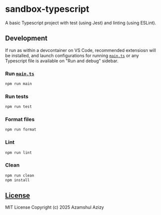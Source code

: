 # sandbox-typescript

A basic Typescript project with test (using Jest) and linting (using ESLint).

## Development

If run as within a devcontainer on VS Code, recommended extensiosn will be installed, and launch configurations for running [`main.ts`](src/main.ts) or any Typescript file is available on "Run and debug" sidebar.

### Run [`main.ts`](src/main.ts)

```sh
npm run main
```

### Run tests

```sh
npm run test
```

### Format files

```sh
npm run format
```

### Lint

```sh
npm run lint
```

### Clean

```sh
npm run clean
npm install
```

## [License](LICENSE)

MIT License Copyright (c) 2025 Azamshul Azizy
